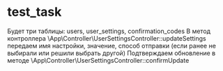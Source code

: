 # test_task

Будет три таблицы: users, user_settings, confirmation_codes
В метод контроллера \App\Controller\UserSettingsController::updateSettings передаем имя настройки, значение, способ отправки (если ранее не выбирали или решили выбрать другой)
Подтверждаем обновление в методе \App\Controller\UserSettingsController::confirmUpdate
